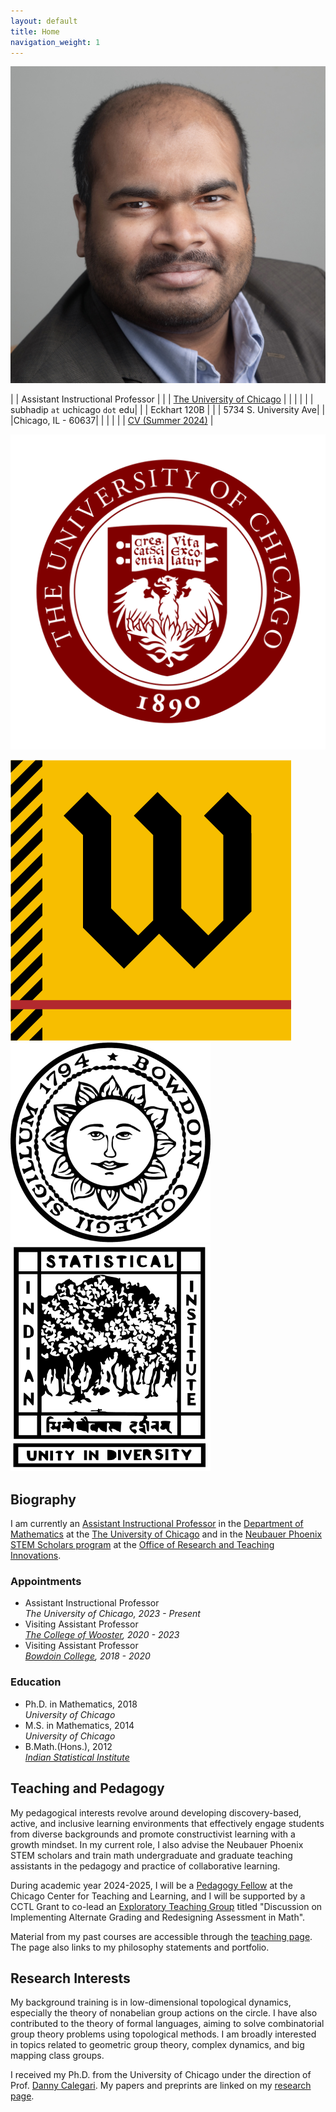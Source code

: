 ```yaml
---
layout: default
title: Home
navigation_weight: 1
---
```


<div class="about">
<div class="picture">

[![Subhadip Chowdhury](assets/photos/me_small.jpg)](assets/photos/)
</div>

<div class="mail">

| <i class="fa-solid fa-user-tie"></i> | Assistant Instructional Professor |
| <i class="fa-solid fa-building-columns"></i> | [The University of Chicago](https://www.uchicago.edu)  |
|        |    |
| <i class="fa-solid fa-envelope"></i> | subhadip `at` uchicago `dot` edu|
| <i class="fa-solid fa-location-dot"></i> | Eckhart 120B |
| <i class="fa-solid fa-signs-post"></i> | 5734 S. University Ave|
|        |Chicago, IL - 60637|
|        |    |
| <i class="fa-solid fa-file-pdf"></i> | [CV (Summer 2024)](assets/CV.pdf) |

</div>
<div class="shield">
  <div class="current">
  
  ![The University of Chicago](assets/logos/UChicago_seal.svg "Crescat scientia; vita excolatur")
  </div>
  <div class="old">
  
   [![The College of Wooster](assets/logos/Wooster_seal.png "Ex Uno Fonte")](https://wooster.edu/)
   [![Bowdoin College](assets/logos/bowdoin_seal.png "Ut Aquila Versus Coelum")](https://www.bowdoin.edu/)
   [![Indian Statistical Institute](assets/logos/isi_logo.png "भिन्नेष्वैक्यस्य दर्शनम्")](https://www.isibang.ac.in/)
  </div>
</div>

</div>

<div class='anchor'>

## Biography

I am currently an [Assistant Instructional Professor](https://mathematics.uchicago.edu/people/profile/subhadip-chowdhury/) in the [Department of Mathematics](https://mathematics.uchicago.edu/) at the [The University of Chicago](https://www.uchicago.edu/) and in the [Neubauer Phoenix STEM Scholars program](https://college.uchicago.edu/phoenix-stem) at the [Office of Research and Teaching Innovations](https://college.uchicago.edu/academics/office-research-and-teaching-innovations).

<div class='experience'>

### Appointments ###

* Assistant Instructional Professor <br> 
  _The University of Chicago, 2023 - Present_
* Visiting Assistant Professor <br> 
  _[The College of Wooster](https://wooster.edu/), 2020 - 2023_
* Visiting Assistant Professor <br> 
  _[Bowdoin College](https://www.bowdoin.edu/), 2018 - 2020_

</div>

<div class='education'>

### Education ###

* Ph.D. in Mathematics, 2018<br>
  _University of Chicago_
* M.S. in Mathematics, 2014<br>
  _University of Chicago_
* B.Math.(Hons.), 2012<br>
  _[Indian Statistical Institute](https://www.isibang.ac.in/)_

</div>

</div>

<div class='anchor'>

## Teaching and Pedagogy

My pedagogical interests revolve around developing discovery-based, active, and inclusive learning environments that effectively engage students from diverse backgrounds and promote constructivist learning with a growth mindset. In my current role, I also advise the Neubauer Phoenix STEM scholars and train math undergraduate and graduate teaching assistants in the pedagogy and practice of collaborative learning. 

During academic year 2024-2025, I will be a [Pedagogy Fellow](https://teaching.uchicago.edu/programs/pedagogy-fellows-program) at the Chicago Center for Teaching and Learning, and I will be supported by a CCTL Grant to co-lead an [Exploratory Teaching Group](https://teaching.uchicago.edu/programs/exploratory-teaching-groups) titled "Discussion on Implementing Alternate Grading and Redesigning Assessment in Math".

Material from my past courses are accessible through the [teaching page](teaching). The page also links to my philosophy statements and portfolio.

</div>

<div class='anchor'>

## Research Interests

My background training is in low-dimensional topological dynamics, especially the theory of nonabelian group actions on the circle. I have also contributed to the theory of formal languages, aiming to solve combinatorial group theory problems using topological methods. I am broadly interested in topics related to geometric group theory, complex dynamics, and big mapping class groups. 

I received my Ph.D. from the University of Chicago under the direction of Prof. [Danny Calegari](http://math.uchicago.edu/~dannyc/). My papers and preprints are linked on my [research page](research).

</div>


